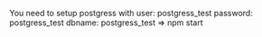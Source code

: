 You need to setup postgress with 
user: postgress_test
password: postgress_test
dbname: postgress_test
=>
npm start

